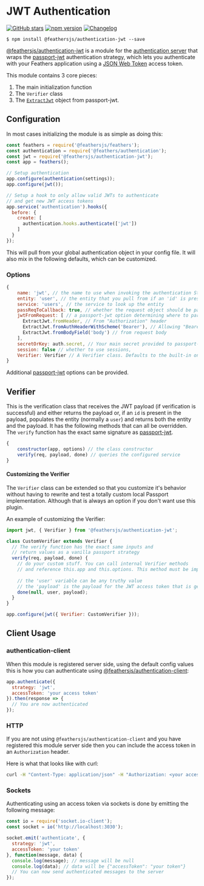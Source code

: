 # JWT Authentication

[![GitHub stars](https://img.shields.io/github/stars/feathersjs/authentication-jwt.png?style=social&label=Star)](https://github.com/feathersjs/authentication-jwt/)
[![npm version](https://img.shields.io/npm/v/@feathersjs/authentication-jwt.png?style=flat-square)](https://www.npmjs.com/package/@feathersjs/authentication-jwt)
[![Changelog](https://img.shields.io/badge/changelog-.md-blue.png?style=flat-square)](https://github.com/feathersjs/authentication-jwt/blob/master/CHANGELOG.md)

```
$ npm install @feathersjs/authentication-jwt --save
```


[@feathersjs/authentication-jwt](https://github.com/feathersjs/authentication-jwt) is a module for the [authentication server](./server.md) that wraps the [passport-jwt](https://github.com/themikenicholson/passport-jwt) authentication strategy, which lets you authenticate with your Feathers application using a [JSON Web Token](https://jwt.io/) access token.

This module contains 3 core pieces:

1. The main initialization function
2. The `Verifier` class
3. The [`ExtractJwt`](https://github.com/themikenicholson/passport-jwt#extracting-the-jwt-from-the-request) object from passport-jwt.

## Configuration

In most cases initializing the module is as simple as doing this:

```js
const feathers = require('@feathersjs/feathers');
const authentication = require('@feathers/authentication');
const jwt = require('@feathersjs/authentication-jwt');
const app = feathers();

// Setup authentication
app.configure(authentication(settings));
app.configure(jwt());

// Setup a hook to only allow valid JWTs to authenticate
// and get new JWT access tokens
app.service('authentication').hooks({
  before: {
    create: [
      authentication.hooks.authenticate(['jwt'])
    ]
  }
});
```

This will pull from your global authentication object in your config file. It will also mix in the following defaults, which can be customized.

### Options

```js
{
    name: 'jwt', // the name to use when invoking the authentication Strategy
    entity: 'user', // the entity that you pull from if an 'id' is present in the payload
    service: 'users', // the service to look up the entity
    passReqToCallback: true, // whether the request object should be passed to `verify`
    jwtFromRequest: [ // a passport-jwt option determining where to parse the JWT
      ExtractJwt.fromHeader, // From "Authorization" header
      ExtractJwt.fromAuthHeaderWithScheme('Bearer'), // Allowing "Bearer" prefix
      ExtractJwt.fromBodyField('body') // from request body
    ],
    secretOrKey: auth.secret, // Your main secret provided to passport-jwt
    session: false // whether to use sessions,
    Verifier: Verifier // A Verifier class. Defaults to the built-in one but can be a custom one. See below for details.
}
```

Additional [passport-jwt](https://github.com/themikenicholson/passport-jwt) options can be provided.

## Verifier

This is the verification class that receives the JWT payload (if verification is successful) and either returns the payload or, if an `id` is present in the payload, populates the entity (normally a `user`) and returns both the entity and the payload. It has the following methods that can all be overridden. The `verify` function has the exact same signature as [passport-jwt](https://github.com/themikenicholson/passport-jwt).

```js
{
    constructor(app, options) // the class constructor
    verify(req, payload, done) // queries the configured service
}
```

#### Customizing the Verifier

The `Verifier` class can be extended so that you customize it's behavior without having to rewrite and test a totally custom local Passport implementation. Although that is always an option if you don't want use this plugin.

An example of customizing the Verifier:

```js
import jwt, { Verifier } from '@feathersjs/authentication-jwt';

class CustomVerifier extends Verifier {
  // The verify function has the exact same inputs and 
  // return values as a vanilla passport strategy
  verify(req, payload, done) {
    // do your custom stuff. You can call internal Verifier methods
    // and reference this.app and this.options. This method must be implemented.
    
    // the 'user' variable can be any truthy value
    // the 'payload' is the payload for the JWT access token that is generated after successful authentication
    done(null, user, payload);
  }
}

app.configure(jwt({ Verifier: CustomVerifier }));
```

## Client Usage

### authentication-client

When this module is registered server side, using the default config values this is how you can authenticate using [@feathersjs/authentication-client](./client.md):

```js
app.authenticate({
  strategy: 'jwt',
  accessToken: 'your access token'
}).then(response => {
  // You are now authenticated
});
```

### HTTP

If you are not using `@feathersjs/authentication-client` and you have registered this module server side then you can include the access token in an `Authorization` header.

Here is what that looks like with curl:

```bash
curl -H "Content-Type: application/json" -H "Authorization: <your access token>" -X POST http://localhost:3030/authentication
```

### Sockets

Authenticating using an access token via sockets is done by emitting the following message:

```js
const io = require('socket.io-client');
const socket = io('http://localhost:3030');

socket.emit('authenticate', {
  strategy: 'jwt',
  accessToken: 'your token'
}, function(message, data) {
  console.log(message); // message will be null
  console.log(data); // data will be {"accessToken": "your token"}
  // You can now send authenticated messages to the server
});
```
